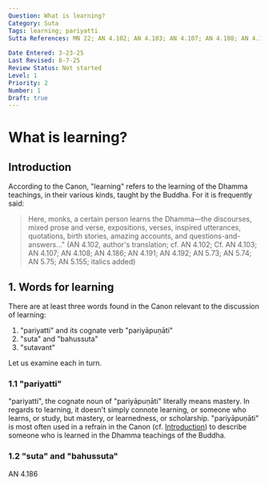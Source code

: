 ```yaml
---
Question: What is learning?
Category: Suta
Tags: learning; pariyatti
Sutta References: MN 22; AN 4.102; AN 4.103; AN 4.107; AN 4.108; AN 4.186; AN 4.191; AN 4.192; AN 5.73; AN 5.74; AN 5.75; AN 5.155; AN 10.17; attādānavagga (parivara)
 
Date Entered: 3-23-25
Last Revised: 8-7-25
Review Status: Not started
Level: 1
Priority: 2
Number: 1
Draft: true
---
```


# What is learning?

## Introduction

According to the Canon, "learning" refers to the learning of the Dhamma teachings, in their various kinds, taught by the Buddha. For it is frequently said:

>Here, monks, a certain person learns the Dhamma—the discourses, mixed prose and verse, expositions, verses, inspired utterances, quotations, birth stories, amazing accounts, and questions-and-answers..." (AN 4.102, author's translation; cf. AN 4.102; Cf. AN 4.103; AN 4.107; AN 4.108; AN 4.186; AN 4.191; AN 4.192; AN 5.73; AN 5.74; AN 5.75; AN 5.155; italics added)

## 1. Words for learning

There are at least three words found in the Canon relevant to the discussion of learning: 
1. "pariyatti" and its cognate verb "pariyāpuṇāti"
2. "suta" and "bahussuta"
3. "sutavant"

Let us examine each in turn.

### 1.1 "pariyatti"

"pariyatti", the cognate noun of "pariyāpuṇāti" literally means mastery. In regards to learning, it doesn't simply connote learning, or someone who learns, or study, but mastery, or learnedness, or scholarship. "pariyāpuṇāti" is most often used in a refrain in the Canon (cf. [Introduction](#h2-introduction)) to describe someone who is learned in the Dhamma teachings of the Buddha.

### 1.2 "suta" and "bahussuta"

AN 4.186

<!-- 

Notes:

This rather simple subject is actually somewhat challenging. There are other words in the Canon which are relevent besides pariyatti, like suta. It seems to me also that pariyatti is not just learning, but learnedness, or scholarship, that is to say, it is learning well or becoming learned of the Dhamma teachings, mastering them. 

An attempt at Pali:

"Learning" in the Canon is the learning of the Dhamma teachings taught by the Buddha. For it is frequently said:

"Suta"ti pāliyaṃ buddhena desitānaṃ dhammadesanānāṃ sutaṃ hoti. Evamhi bahulaṃ vuttaṃ: 
idha, bhikkhave, ekacco puggalo dhammaṃ <i>pariyāpuṇāti</i> – suttaṃ, geyyaṃ, veyyākaraṇaṃ, gāthaṃ, udānaṃ, itivuttakaṃ, jātakaṃ, abbhutadhammaṃ, vedallaṃ.

-->